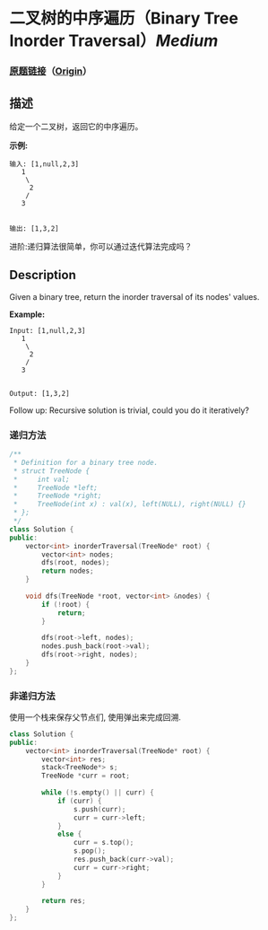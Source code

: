 # 二叉树的中序遍历（Binary Tree Inorder Traversal）*Medium*
### [原题链接](https://leetcode-cn.com/problems/binary-tree-inorder-traversal)（[Origin](https://leetcode.com/problems/binary-tree-inorder-traversal)）
## 描述
给定一个二叉树，返回它的中序遍历。

**示例:**
```
输入: [1,null,2,3]
   1
    \
     2
    /
   3


输出: [1,3,2]

```
进阶:递归算法很简单，你可以通过迭代算法完成吗？

## Description
Given a binary tree, return the inorder traversal of its nodes&#39; values.

**Example:**
```
Input: [1,null,2,3]
   1
    \
     2
    /
   3


Output: [1,3,2]

```
Follow up: Recursive solution is trivial, could you do it iteratively?


### 递归方法
```c++
/**
 * Definition for a binary tree node.
 * struct TreeNode {
 *     int val;
 *     TreeNode *left;
 *     TreeNode *right;
 *     TreeNode(int x) : val(x), left(NULL), right(NULL) {}
 * };
 */
class Solution {
public:
    vector<int> inorderTraversal(TreeNode* root) {
        vector<int> nodes;
        dfs(root, nodes);
        return nodes;
    }
    
    void dfs(TreeNode *root, vector<int> &nodes) {
        if (!root) {
            return;
        }
        
        dfs(root->left, nodes);
        nodes.push_back(root->val);
        dfs(root->right, nodes);
    }
};
```

### 非递归方法
使用一个栈来保存父节点们, 使用弹出来完成回溯.
```c++
class Solution {
public:
    vector<int> inorderTraversal(TreeNode* root) {
        vector<int> res;
        stack<TreeNode*> s;
        TreeNode *curr = root;
        
        while (!s.empty() || curr) {
            if (curr) {
                s.push(curr);
                curr = curr->left;
            }
            else {
                curr = s.top();
                s.pop();
                res.push_back(curr->val);
                curr = curr->right;
            }
        }
        
        return res;
    }
};
```
